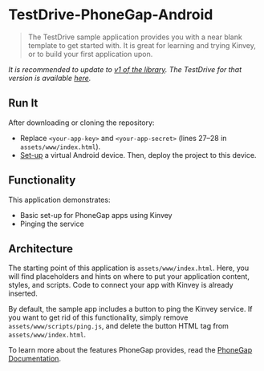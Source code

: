 # TestDrive-PhoneGap-Android

> The TestDrive sample application provides you with a near blank template to get started with. It is great for learning and trying Kinvey, or to build your first application upon.

*It is recommended to update to [v1 of the library](http://devcenter.kinvey.com/phonegap/). The TestDrive for that version is available [here](https://github.com/KinveyApps/TestDrive-PhoneGap).*

## Run It
After downloading or cloning the repository:

* Replace `<your-app-key>` and `<your-app-secret>` (lines 27–28 in `assets/www/index.html`).
* [Set-up](https://developer.android.com/tools/devices/emulator.html) a virtual Android device. Then, deploy the project to this device.

## Functionality
This application demonstrates:

* Basic set-up for PhoneGap apps using Kinvey
* Pinging the service

## Architecture
The starting point of this application is `assets/www/index.html`. Here, you will find placeholders and hints on where to put your application content, styles, and scripts. Code to connect your app with Kinvey is already inserted.

By default, the sample app includes a button to ping the Kinvey service. If you want to get rid of this functionality, simply remove `assets/www/scripts/ping.js`, and delete the button HTML tag from `assets/www/index.html`.

To learn more about the features PhoneGap provides, read the [PhoneGap Documentation](http://docs.phonegap.com).
